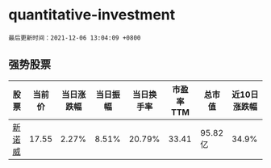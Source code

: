 # quantitative-investment

`最后更新时间：2021-12-06 13:04:09 +0800`

## 强势股票

|股票|当前价|当日涨跌幅|当日振幅|当日换手率|市盈率TTM|总市值|近10日涨跌幅|
|----|----|----|----|----|----|----|----|
|[新诺威](https://xueqiu.com/S/SZ300765)|17.55|2.27%|8.51%|20.79%|33.41|95.82亿|34.9%|
